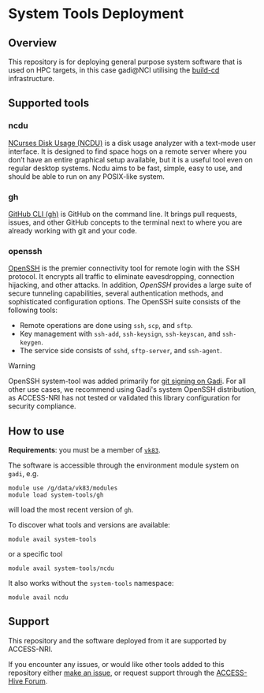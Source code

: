 # System Tools Deployment

## Overview

This repository is for deploying general purpose system software that is used on HPC targets, in this case gadi@NCI utilising the [build-cd](https://github.com/ACCESS-NRI/build-cd) infrastructure.

## Supported tools

### ncdu
[NCurses Disk Usage (NCDU)](https://dev.yorhel.nl/ncdu) is a disk usage analyzer with a text-mode user interface. It is designed to find space hogs on a remote server where you don’t have an entire graphical setup available, but it is a useful tool even on regular desktop systems. Ncdu aims to be fast, simple, easy to use, and should be able to run on any POSIX-like system.

### gh
[GitHub CLI (gh)](https://cli.github.com) is GitHub on the command line. It brings pull requests, issues, and other GitHub concepts to the terminal next to where you are already working with git and your code.

### openssh 
[OpenSSH](https://www.openssh.com/) is the premier connectivity tool for remote login with the SSH protocol. It encrypts all traffic to eliminate eavesdropping, connection hijacking, and other attacks. In addition, _OpenSSH_ provides a large suite of secure tunneling capabilities, several authentication methods, and sophisticated configuration options.
The OpenSSH suite consists of the following tools:
  - Remote operations are done using `ssh`, `scp`, and `sftp`.
  - Key management with `ssh-add`, `ssh-keysign`, `ssh-keyscan`, and `ssh-keygen`.
  - The service side consists of `sshd`, `sftp-server`, and `ssh-agent`.

> [!WARNING]
> OpenSSH system-tool was added primarily for [git signing on Gadi](https://github.com/ACCESS-NRI/dev-docs/wiki/Git-and-Github#sign-commits-on-gadi).
> For all other use cases, we recommend using Gadi's system OpenSSH distribution, as ACCESS-NRI has not tested or validated this library configuration for security compliance.

## How to use

**Requirements**: you must be a member of [`vk83`](https://my.nci.org.au/mancini/project/vk83).

The software is accessible through the environment module system on `gadi`, e.g.
```
module use /g/data/vk83/modules
module load system-tools/gh
```
will load the most recent version of `gh`.

To discover what tools and versions are available:
```
module avail system-tools
```
or a specific tool
```
module avail system-tools/ncdu
```
It also works without the `system-tools` namespace:
```
module avail ncdu
```

## Support

This repository and the software deployed from it are supported by ACCESS-NRI.

If you encounter any issues, or would like other tools added to this repository either [make an issue](https://github.com/ACCESS-NRI/system-tools/issues), or request support through the [ACCESS-Hive Forum](https://forum.access-hive.org.au/t/access-help-and-support/908).
